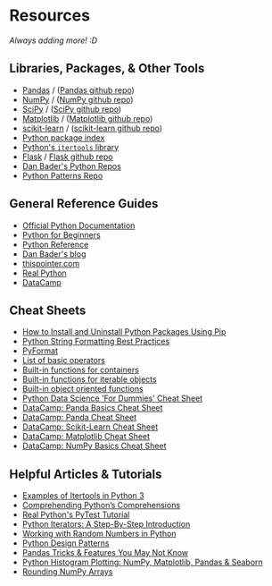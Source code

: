 <!---
{"next":"Resources/glossary.md","title":"Resources"}
-->

# Resources

*Always adding more! :D*

## Libraries, Packages, & Other Tools

* [Pandas](http://pandas.pydata.org/) / ([Pandas github repo](https://github.com/pandas-dev/pandas))
* [NumPy](https://www.numpy.org/) / ([NumPy github repo](https://github.com/numpy/numpy))
* [SciPy](https://www.scipy.org/) / ([SciPy github repo](https://github.com/scipy/scipy))
* [Matplotlib](https://matplotlib.org/) / ([Matplotlib github repo](https://github.com/matplotlib/matplotlib))
* [scikit-learn](https://scikit-learn.org/) / ([scikit-learn github repo](https://github.com/scikit-learn/scikit-learn))
* [Python package index](https://pypi.org/)
* [Python's `itertools` library](https://docs.python.org/3/library/itertools.html)
* [Flask](http://flask.pocoo.org/) / [Flask github repo](https://github.com/pallets/flask)
* [Dan Bader's Python Repos](https://github.com/dbader?tab=repositories)
* [Python Patterns Repo](https://github.com/faif/python-patterns)

## General Reference Guides

* [Official Python Documentation](https://docs.python.org/)
* [Python for Beginners](https://www.pythonforbeginners.com/)
* [Python Reference](https://python-reference.readthedocs.io/en/latest/)
* [Dan Bader's blog](https://dbader.org/)
* [thispointer.com](https://thispointer.com/learn-python/)
* [Real Python](https://realpython.com)
* [DataCamp](https://www.datacamp.com/)

## Cheat Sheets

* [How to Install and Uninstall Python Packages Using Pip](https://dbader.org/blog/install-and-uninstall-python-packages-using-pip)
* [Python String Formatting Best Practices](https://realpython.com/python-string-formatting/)
* [PyFormat](https://pyformat.info/)
* [List of basic operators](https://python-reference.readthedocs.io/en/latest/docs/operators/)
* [Built-in functions for containers](https://python-reference.readthedocs.io/en/latest/docs/functions/index.html#operating-on-containers)
* [Built-in functions for iterable objects](https://python-reference.readthedocs.io/en/latest/docs/functions/index.html#operating-on-containers)
* [Built-in object oriented functions](https://python-reference.readthedocs.io/en/latest/docs/functions/index.html#object-oriented-functions)
* [Python Data Science 'For Dummies' Cheat Sheet](https://www.dummies.com/programming/python/python-for-data-science-for-dummies-cheat-sheet/)
* [DataCamp: Panda Basics Cheat Sheet](https://datacamp-community-prod.s3.amazonaws.com/fbc502d0-46b2-4e1b-b6b0-5402ff273251)
* [DataCamp: Panda Cheat Sheet](https://datacamp-community-prod.s3.amazonaws.com/9f0f2ae1-8bd8-4302-a67b-e17f3059d9e8)
* [DataCamp: Scikit-Learn Cheat Sheet](https://datacamp-community-prod.s3.amazonaws.com/5433fa18-9f43-44cc-b228-74672efcd116)
* [DataCamp: Matplotlib Cheat Sheet](https://datacamp-community-prod.s3.amazonaws.com/28b8210c-60cc-4f13-b0b4-5b4f2ad4790b)
* [DataCamp: NumPy Basics Cheat Sheet](https://datacamp-community-prod.s3.amazonaws.com/e9f83f72-a81b-42c7-af44-4e35b48b20b7)

## Helpful Articles & Tutorials

* [Examples of Itertools in Python 3](https://realpython.com/python-itertools/)
* [Comprehending Python’s Comprehensions](https://dbader.org/blog/list-dict-set-comprehensions-in-python)
* [Real Python's PyTest Tutorial](https://realpython.com/courses/test-driven-development-pytest/)
* [Python Iterators: A Step-By-Step Introduction](https://dbader.org/blog/python-iterators)
* [Working with Random Numbers in Python](https://dbader.org/blog/python-random-numbers)
* [Python Design Patterns](https://www.toptal.com/python/python-design-patterns)
* [Pandas Tricks & Features You May Not Know](https://realpython.com/python-pandas-tricks/)
* [Python Histogram Plotting: NumPy, Matplotlib, Pandas & Seaborn](https://realpython.com/python-histograms/)
* [Rounding NumPy Arrays](https://realpython.com/python-rounding/#rounding-numpy-arrays)